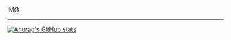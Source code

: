 IMG

<hr>

[![Anurag's GitHub stats](https://github-readme-stats.vercel.app/api?username=FeedokTV)](https://github.com/anuraghazra/github-readme-stats)
